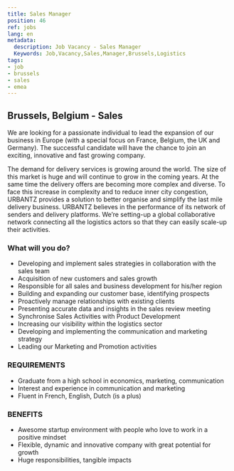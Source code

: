 ```yaml
---
title: Sales Manager
position: 46
ref: jobs
lang: en
metadata:
  description: Job Vacancy - Sales Manager
  Keywords: Job,Vacancy,Sales,Manager,Brussels,Logistics
tags:
- job
- brussels
- sales
- emea
---
```


## Brussels, Belgium - Sales

We are looking for a passionate individual to lead the expansion of our business in Europe (with a special focus on France, Belgium, the UK and Germany). The successful candidate will have the chance to join an exciting, innovative and fast growing company.

The demand for delivery services is growing around the world. The size of this market is huge and will continue to grow in the coming years. At the same time the delivery offers are becoming more complex and diverse. To face this increase in complexity and to reduce inner city congestion, URBANTZ provides a solution to better organise and simplify the last mile delivery business.
URBANTZ believes in the performance of its network of senders and delivery platforms. We’re setting-up a global collaborative network connecting all the logistics actors so that they can easily scale-up their activities.

### What will you do?

- Developing and implement sales strategies in collaboration with the sales team
- Acquisition of new customers and sales growth
- Responsible for all sales and business development for his/her region
- Building and expanding our customer base, identifying prospects
- Proactively manage relationships with existing clients
- Presenting accurate data and insights in the sales review meeting
- Synchronise Sales Activities with Product Development
- Increasing our visibility within the logistics sector
- Developing and implementing the communication and marketing strategy
- Leading our Marketing and Promotion activities

### REQUIREMENTS
- Graduate from a high school in economics, marketing, communication
- Interest and experience in communication and marketing
- Fluent in French, English, Dutch (is a plus)

### BENEFITS
- Awesome startup environment with people who love to work in a positive mindset
- Flexible, dynamic and innovative company with great potential for growth
- Huge responsibilities, tangible impacts